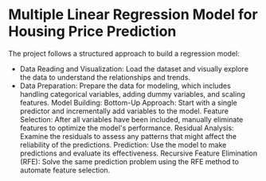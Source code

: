 # Multiple Linear Regression Model for Housing Price Prediction
The project follows a structured approach to build a regression model:

- Data Reading and Visualization: Load the dataset and visually explore the data to understand the relationships and trends.
- Data Preparation: Prepare the data for modeling, which includes handling categorical variables, adding dummy variables, and scaling features.
Model Building:
Bottom-Up Approach: Start with a single predictor and incrementally add variables to the model.
Feature Selection: After all variables have been included, manually eliminate features to optimize the model's performance.
Residual Analysis: Examine the residuals to assess any patterns that might affect the reliability of the predictions.
Prediction: Use the model to make predictions and evaluate its effectiveness.
Recursive Feature Elimination (RFE): Solve the same prediction problem using the RFE method to automate feature selection.
